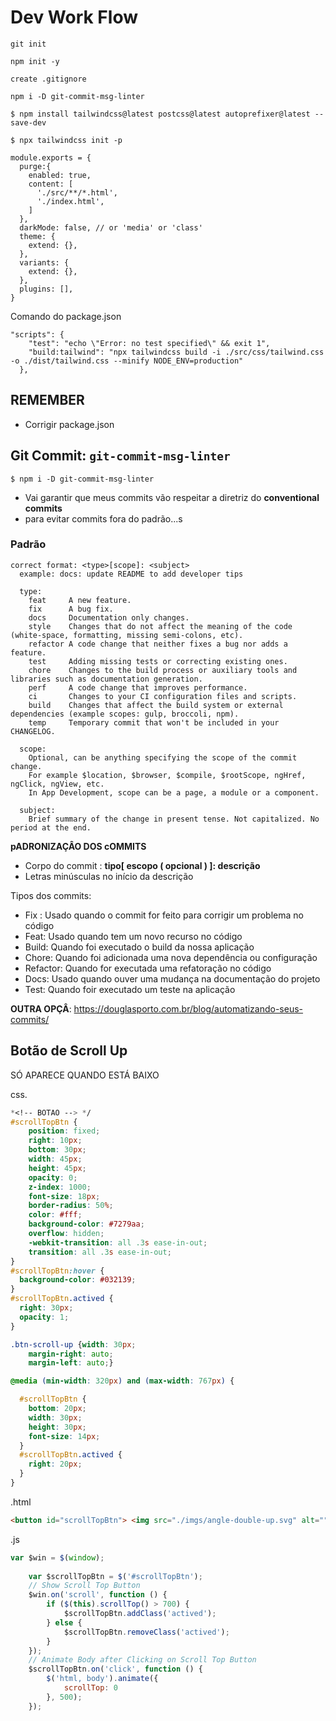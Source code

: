 # Dev Work Flow

`git init`

`npm init -y`

`create .gitignore`

`npm i -D git-commit-msg-linter`

```
$ npm install tailwindcss@latest postcss@latest autoprefixer@latest --save-dev
```

```
$ npx tailwindcss init -p
```

```
module.exports = {
  purge:{
    enabled: true,
    content: [
      './src/**/*.html',
      './index.html',
    ]
  },
  darkMode: false, // or 'media' or 'class'
  theme: {
    extend: {},
  },
  variants: {
    extend: {},
  },
  plugins: [],
}

```

Comando do package.json

```
"scripts": {
    "test": "echo \"Error: no test specified\" && exit 1",
    "build:tailwind": "npx tailwindcss build -i ./src/css/tailwind.css -o ./dist/tailwind.css --minify NODE_ENV=production"
  },
```











## REMEMBER

+ Corrigir package.json





## Git Commit: `git-commit-msg-linter`

```
$ npm i -D git-commit-msg-linter
```

+ Vai garantir que meus commits vão respeitar a diretriz do **conventional commits**
+ para evitar commits fora do padrão...s

### Padrão

```
correct format: <type>[scope]: <subject>
  example: docs: update README to add developer tips

  type:
    feat     A new feature.
    fix      A bug fix.
    docs     Documentation only changes.
    style    Changes that do not affect the meaning of the code (white-space, formatting, missing semi-colons, etc).
    refactor A code change that neither fixes a bug nor adds a feature.
    test     Adding missing tests or correcting existing ones.
    chore    Changes to the build process or auxiliary tools and libraries such as documentation generation.
    perf     A code change that improves performance.
    ci       Changes to your CI configuration files and scripts.
    build    Changes that affect the build system or external dependencies (example scopes: gulp, broccoli, npm).
    temp     Temporary commit that won't be included in your CHANGELOG.

  scope:
    Optional, can be anything specifying the scope of the commit change.
    For example $location, $browser, $compile, $rootScope, ngHref, ngClick, ngView, etc.
    In App Development, scope can be a page, a module or a component.

  subject:
    Brief summary of the change in present tense. Not capitalized. No period at the end.

```

**pADRONIZAÇÂO DOS cOMMITS**

- Corpo do commit : **tipo[ escopo ( opcional ) ]: descrição**
- Letras minúsculas no início da descrição

Tipos dos commits:

- Fix : Usado quando o commit for feito para corrigir um problema no código
- Feat: Usado quando tem um novo recurso no código
- Build: Quando foi executado o build da nossa aplicação
- Chore: Quando foi adicionada uma nova dependência ou configuração
- Refactor: Quando for executada uma refatoração no código
- Docs: Usado quando ouver uma mudança na documentação do projeto
- Test: Quando foir executado um teste na aplicação

**OUTRA OPÇÂ**: https://douglasporto.com.br/blog/automatizando-seus-commits/



## Botão de Scroll Up

SÓ APARECE QUANDO ESTÁ BAIXO

css.

```css
*<!-- BOTAO --> */
#scrollTopBtn {
    position: fixed;
    right: 10px;
    bottom: 30px;
    width: 45px;
    height: 45px;
    opacity: 0;
    z-index: 1000;
    font-size: 18px;
    border-radius: 50%;
    color: #fff;
    background-color: #7279aa;
    overflow: hidden;
    -webkit-transition: all .3s ease-in-out;
    transition: all .3s ease-in-out;
}
#scrollTopBtn:hover {
  background-color: #032139;
}
#scrollTopBtn.actived {
  right: 30px;
  opacity: 1;
}

.btn-scroll-up {width: 30px;
	margin-right: auto;
	margin-left: auto;}

@media (min-width: 320px) and (max-width: 767px) {

  #scrollTopBtn {
    bottom: 20px;
    width: 30px;
    height: 30px;
    font-size: 14px;
  }
  #scrollTopBtn.actived {
    right: 20px;
  }
}
```



.html

```html
<button id="scrollTopBtn"> <img src="./imgs/angle-double-up.svg" alt="" class="btn-scroll-up"/> </button>
```



.js

```js
var $win = $(window);
		
    var $scrollTopBtn = $('#scrollTopBtn');
    // Show Scroll Top Button
    $win.on('scroll', function () {
        if ($(this).scrollTop() > 700) {
            $scrollTopBtn.addClass('actived');
        } else {
            $scrollTopBtn.removeClass('actived');
        }
    });
    // Animate Body after Clicking on Scroll Top Button
    $scrollTopBtn.on('click', function () {
        $('html, body').animate({
            scrollTop: 0
        }, 500);
    });
```

